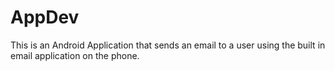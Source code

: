 # AppDev
This is an Android Application that sends an email to a user using the built in email application on the phone.
